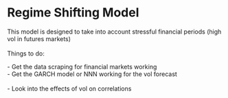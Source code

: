 <h1>Regime Shifting Model</h1>
<p>This model is designed to take into account stressful financial periods (high vol in futures markets)<br> <br> Things to do:</p>
<p> - Get the data scraping for financial markets working<br> - Get the GARCH model or NNN working for the vol forecast <br> <br> - Look into the effects of vol on correlations </p>
